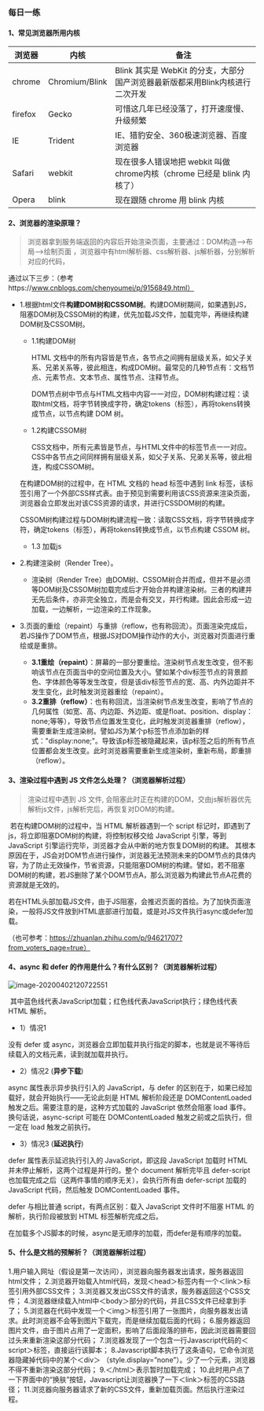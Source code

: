 ### 每日一练

#### 1、常见浏览器所用内核

| 浏览器  | 内核           | 备注                                                         |
| ------- | -------------- | ------------------------------------------------------------ |
| chrome  | Chromium/Blink | Blink 其实是 WebKit 的分支，大部分国产浏览器最新版都采用Blink内核进行二次开发 |
| firefox | Gecko          | 可惜这几年已经没落了，打开速度慢、升级频繁                   |
| IE      | Trident        | IE、猎豹安全、360极速浏览器、百度浏览器                      |
| Safari  | webkit         | 现在很多人错误地把 webkit 叫做 chrome内核（chrome 已经是 blink 内核了） |
| Opera   | blink          | 现在跟随 chrome 用 blink 内核                                |

#### 2、浏览器的渲染原理？

> 浏览器拿到服务端返回的内容后开始渲染页面，主要通过：DOM构造-->布局-->绘制页面 ，浏览器中有html解析器、css解析器、js解析器，分别解析对应的代码，

通过以下三步：（参考https://www.cnblogs.com/chenyoumei/p/9156849.html）

- 1.根据html文件**构建DOM树和CSSOM树**。构建DOM树期间，如果遇到JS，阻塞DOM树及CSSOM树的构建，优先加载JS文件，加载完毕，再继续构建DOM树及CSSOM树。

  - 1.1构建DOM树

    HTML 文档中的所有内容皆是节点，各节点之间拥有层级关系，如父子关系、兄弟关系等，彼此相连，构成DOM树。最常见的几种节点有：文档节点、元素节点、文本节点、属性节点、注释节点。

    DOM节点树中节点与HTML文档中内容一一对应，DOM树构建过程：读取html文档，将字节转换成字符，确定tokens（标签），再将tokens转换成节点，以节点构建 DOM 树。

  -  1.2构建CSSOM树

     CSS文档中，所有元素皆是节点，与HTML文件中的标签节点一一对应。CSS中各节点之间同样拥有层级关系，如父子关系、兄弟关系等，彼此相连，构成CSSOM树。

    在构建DOM树的过程中，在 HTML 文档的 head 标签中遇到 link 标签，该标签引用了一个外部CSS样式表。由于预见到需要利用该CSS资源来渲染页面，浏览器会立即发出对该CSS资源的请求，并进行CSSDOM树的构建。

    CSSOM树构建过程与DOM树构建流程一致：读取CSS文档，将字节转换成字符，确定tokens（标签），再将tokens转换成节点，以节点构建 CSSOM 树。

  - 1.3 加载js

- 2.构建渲染树（Render Tree）。
  
  - 渲染树（Render Tree）由DOM树、CSSOM树合并而成，但并不是必须等DOM树及CSSOM树加载完成后才开始合并构建渲染树。三者的构建并无先后条件，亦非完全独立，而是会有交叉，并行构建。因此会形成一边加载，一边解析，一边渲染的工作现象。
- 3.页面的重绘（repaint）与重排（reflow，也有称回流）。页面渲染完成后，若JS操作了DOM节点，根据JS对DOM操作动作的大小，浏览器对页面进行重绘或是重排。
  -  **3.1重绘（repaint）**：屏幕的一部分要重绘。渲染树节点发生改变，但不影响该节点在页面当中的空间位置及大小。譬如某个div标签节点的背景颜色、字体颜色等等发生改变，但是该div标签节点的宽、高、内外边距并不发生变化，此时触发浏览器重绘（repaint）。
  -  **3.2重排（reflow）**：也有称回流，当渲染树节点发生改变，影响了节点的几何属性（如宽、高、内边距、外边距、或是float、position、display：none;等等），导致节点位置发生变化，此时触发浏览器重排（reflow），需要重新生成渲染树。譬如JS为某个p标签节点添加新的样式："display:none;"。导致该p标签被隐藏起来，该p标签之后的所有节点位置都会发生改变。此时浏览器需要重新生成渲染树，重新布局，即重排（reflow）。



#### 3、渲染过程中遇到 JS 文件怎么处理？（浏览器解析过程）

> 渲染过程中遇到 JS 文件, 会阻塞此时正在构建的DOM，交由js解析器优先解析js文件，js解析完后，再恢复对DOM的构建。

​		若在构建DOM树的过程中，当 HTML 解析器遇到一个 script 标记时，即遇到了js，将立即阻塞DOM树的构建，将控制权移交给 JavaScript 引擎，等到 JavaScript 引擎运行完毕，浏览器才会从中断的地方恢复DOM树的构建。
​		其根本原因在于，JS会对DOM节点进行操作，浏览器无法预测未来的DOM节点的具体内容，为了防止无效操作，节省资源，只能阻塞DOM树的构建。譬如，若不阻塞DOM树的构建，若JS删除了某个DOM节点A，那么浏览器为构建此节点A花费的资源就是无效的。

​		若在HTML头部加载JS文件，由于JS阻塞，会推迟页面的首绘。为了加快页面渲染，一般将JS文件放到HTML底部进行加载，或是对JS文件执行async或defer加载。

（也可参考：https://zhuanlan.zhihu.com/p/94621707?from_voters_page=true）

#### 4、async 和 defer 的作用是什么？有什么区别？（浏览器解析过程）

![image-20200402120722551](https://pic4.zhimg.com/v2-909c198b7ef020ad8529cfa97f4ffd6f_r.jpg)

​			其中蓝色线代表JavaScript加载；红色线代表JavaScript执行；绿色线代表 HTML 解析。

- 1）情况1

没有 defer 或 async，浏览器会立即加载并执行指定的脚本，也就是说不等待后续载入的文档元素，读到就加载并执行。

- 2）情况2 (**异步下载**)

async 属性表示异步执行引入的 JavaScript，与 defer 的区别在于，如果已经加载好，就会开始执行——无论此刻是 HTML 解析阶段还是 DOMContentLoaded 触发之后。需要注意的是，这种方式加载的 JavaScript 依然会阻塞 load 事件。换句话说，async-script 可能在 DOMContentLoaded 触发之前或之后执行，但一定在 load 触发之前执行。

- 3）情况3 (**延迟执行**)

defer 属性表示延迟执行引入的 JavaScript，即这段 JavaScript 加载时 HTML 并未停止解析，这两个过程是并行的。整个 document 解析完毕且 defer-script 也加载完成之后（这两件事情的顺序无关），会执行所有由 defer-script 加载的 JavaScript 代码，然后触发 DOMContentLoaded 事件。

defer 与相比普通 script，有两点区别：载入 JavaScript 文件时不阻塞 HTML 的解析，执行阶段被放到 HTML 标签解析完成之后。

在加载多个JS脚本的时候，async是无顺序的加载，而defer是有顺序的加载。

#### 5、什么是文档的预解析？（浏览器解析过程）

1.用户输入网址（假设是第一次访问），浏览器向服务器发出请求，服务器返回html文件； 
2.浏览器开始载入html代码，发现＜head＞标签内有一个＜link＞标签引用外部CSS文件； 
3.浏览器又发出CSS文件的请求，服务器返回这个CSS文件； 
4.浏览器继续载入html中＜body＞部分的代码，并且CSS文件已经拿到手了； 
5.浏览器在代码中发现一个＜img＞标签引用了一张图片，向服务器发出请求。此时浏览器不会等到图片下载完，而是继续加载后面的代码； 
6.服务器返回图片文件，由于图片占用了一定面积，影响了后面段落的排布，因此浏览器需要回过头来重新渲染这部分代码； 
7.浏览器发现了一个包含一行Javascript代码的＜script＞标签，直接运行该脚本； 
8.Javascript脚本执行了这条语句，它命令浏览器隐藏掉代码中的某个＜div＞ （style.display=”none”）。少了一个元素，浏览器不得不重新渲染这部分代码； 
9.＜/html＞表示暂时加载完成； 
10.此时用户点了一下界面中的“换肤”按钮，Javascript让浏览器换了一下＜link＞标签的CSS路径； 
11.浏览器向服务器请求了新的CSS文件，重新加载页面。然后执行渲染过程。



​		
